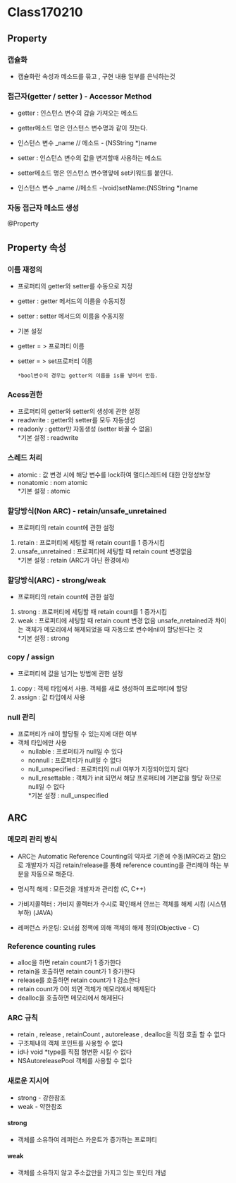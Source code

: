 # Class170210
## Property

### 캡슐화

* 캡슐화란 속성과 메소드를 묶고 , 구현 내용 일부를 은닉하는것

### 접근자(getter / setter ) - Accessor Method

- getter : 인스턴스 변수의 갑슬 가져오는 메소드
 - getter메소드 명은 인스턴스 변수명과 같이 짓는다.
 - 인스턴스 변수 _name // 메소드 - (NSString *)name
 
- setter : 인스턴스 변수의 값을 변겨할때 사용하는 메소드
 - setter메소드 명은 인스턴스 변수명앞에 set키워드를 붙인다.
 - 인스턴스 변수 _name //메소드 -(void)setName:(NSString *)name

 
### 자동 접근자 메소드 생성

@Property

## Property 속성

### 이름 재정의
* 프로퍼티의 getter와 setter를 수동으로 지정
 * getter : getter 메서드의 이름을 수동지정
 * setter : setter 메서드의 이름을 수동지정
 
* 기본 설정
 * getter = > 프로퍼티 이름
 * setter = > set프로퍼티 이름

 
       *bool변수의 경우는 getter의 이름을 is를 넣어서 만듬.
       
### Acess권한
* 프로퍼티의 getter와 setter의 생성에 관한 설정
* readwrite : getter와 setter를 모두 자동생성
* readonly : getter만 자동생성   (setter 바꿀 수 없음)   
       *기본 설정 : readwrite

### 스레드 처리
* atomic : 값 변경 시에 해당 변수를 lock하여 멀티스레드에 대한 안정성보장
* nonatomic : nom atomic   
    *기본 설정 : atomic

### 할당방식(Non ARC) - retain/unsafe_unretained
* 프로퍼티의 retain count에 관한 설정
 1. retain : 프로퍼티에 세팅할 때 retain count를 1 증가시킴
 2. unsafe_unretained : 프로퍼티에 세팅할 때 retain count 변경없음   
    *기본 설정 : retain (ARC가 아닌 환경에서)

### 할당방식(ARC) - strong/weak
* 프로퍼티의 retain count에 관한 설정
 1. strong : 프로퍼티에 세팅할 때 retain count를 1 증가시킴
 2. weak : 프로퍼티에 세팅할 때 retain count 변경 없음 unsafe_nretained과 차이는 객체가 메모리에서 해제되었을 때 자동으로 변수에nil이 할당된다는 것   
      *기본 설정 : strong
      
### copy / assign
* 프로퍼티에 값을 넘기는 방법에 관한 설정
 1. copy : 객체 타입에서 사용. 객체를 새로 생성하여 프로퍼티에 할당
 2. assign : 값 타입에서 사용

### null 관리
* 프로퍼티가 nil이 할당될 수 있는지에 대한 여부
* 객체 타입에만 사용
  * nullable : 프로퍼티가 null일 수 있다
  * nonnull : 프로퍼티가 null일 수 없다
  * null_unspecified : 프로퍼티의 null 여부가 지정되어있지 않다
  * null_resettable : 객체가 init 되면서 해당 프로퍼티에 기본값을 할당 하므로 null일 수 없다   
   *기본 설정 : null_unspecified
   
## ARC
### 메모리 관리 방식
* ARC는  Automatic Reference Counting의 약자로 기존에 수동(MRC라고 함)으로 개발자가 지겁 retain/release를 통해 reference counting를 관리해야 하는 부분을 자동으로 해준다.

* 명시적 해제 : 모든것을 개발자과 관리함 (C, C++)
* 가비지콜렉터 : 가비지 콜렉터가 수시로 확인해서 안쓰는 객체를 해제 시킴 (시스템 부하) (JAVA)
* 레퍼런스 카운팅: 오너쉽 정책에 의해 객체의 해제 정의(Objective - C)

### Reference counting rules

* alloc을 하면 retain count가 1 증가한다
* retain을 호출하면 retain count가 1 증가한다
* release를 호출하면 retain count가 1 감소한다
* retain count가 0이 되면 객체가 메모리에서 해제된다
* dealloc을 호출하면 메모리에서 해제된다

### ARC 규칙
* retain , release , retainCount , autorelease ,  dealloc을 직접 호출 할 수 없다
* 구조체내의 객체 포인트를 사용할 수 없다
* id나 void *type를 직접 형변환 시킬 수 없다
* NSAutoreleasePool 객체를 사용할 수 없다

### 새로운 지시어
* strong  - 강한참조
* weak    - 약한참조

#### strong
* 객체를 소유하여 레퍼런스 카운트가 증가하는 프로퍼티

#### weak
* 객체를 소유하지 않고 주소값만을 가지고 있는 포인터 개념

